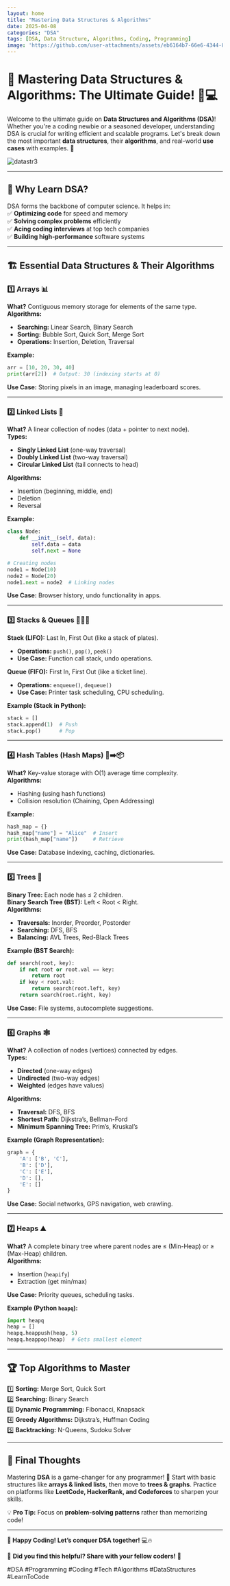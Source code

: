 ```yaml
---
layout: home
title: "Mastering Data Structures & Algorithms"
date: 2025-04-08
categories: "DSA"
tags: [DSA, Data Structure, Algorithms, Coding, Programming]
image: 'https://github.com/user-attachments/assets/eb6164b7-66e6-4344-896d-614222354029'
---
```


# 🚀 **Mastering Data Structures & Algorithms: The Ultimate Guide!** 🧠💻  

Welcome to the ultimate guide on **Data Structures and Algorithms (DSA)**! Whether you're a coding newbie or a seasoned developer, understanding DSA is crucial for writing efficient and scalable programs. Let's break down the most important **data structures**, their **algorithms**, and real-world **use cases** with examples. 🎯  

![datastr3](https://github.com/user-attachments/assets/eb6164b7-66e6-4344-896d-614222354029)

---

## 📌 **Why Learn DSA?**  
DSA forms the backbone of computer science. It helps in:  
✅ **Optimizing code** for speed and memory  
✅ **Solving complex problems** efficiently  
✅ **Acing coding interviews** at top tech companies  
✅ **Building high-performance** software systems  

---

## 🏗 **Essential Data Structures & Their Algorithms**  

### 1️⃣ **Arrays** 📊  
**What?** Contiguous memory storage for elements of the same type.  
**Algorithms:**  
- **Searching:** Linear Search, Binary Search  
- **Sorting:** Bubble Sort, Quick Sort, Merge Sort  
- **Operations:** Insertion, Deletion, Traversal  

**Example:**  
```python
arr = [10, 20, 30, 40]
print(arr[2])  # Output: 30 (indexing starts at 0)
```

**Use Case:** Storing pixels in an image, managing leaderboard scores.  

---

### 2️⃣ **Linked Lists** 🔗  
**What?** A linear collection of nodes (data + pointer to next node).  
**Types:**  
- **Singly Linked List** (one-way traversal)  
- **Doubly Linked List** (two-way traversal)  
- **Circular Linked List** (tail connects to head)  

**Algorithms:**  
- Insertion (beginning, middle, end)  
- Deletion  
- Reversal  

**Example:**  
```python
class Node:
    def __init__(self, data):
        self.data = data
        self.next = None

# Creating nodes
node1 = Node(10)
node2 = Node(20)
node1.next = node2  # Linking nodes
```

**Use Case:** Browser history, undo functionality in apps.  

---

### 3️⃣ **Stacks & Queues** 🥞🚶‍♂️  
**Stack (LIFO):** Last In, First Out (like a stack of plates).  
- **Operations:** `push()`, `pop()`, `peek()`  
- **Use Case:** Function call stack, undo operations.  

**Queue (FIFO):** First In, First Out (like a ticket line).  
- **Operations:** `enqueue()`, `dequeue()`  
- **Use Case:** Printer task scheduling, CPU scheduling.  

**Example (Stack in Python):**  
```python
stack = []
stack.append(1)  # Push
stack.pop()      # Pop
```

---

### 4️⃣ **Hash Tables (Hash Maps)** 🔑➡️📦  
**What?** Key-value storage with O(1) average time complexity.  
**Algorithms:**  
- Hashing (using hash functions)  
- Collision resolution (Chaining, Open Addressing)  

**Example:**  
```python
hash_map = {}
hash_map["name"] = "Alice"  # Insert
print(hash_map["name"])     # Retrieve
```

**Use Case:** Database indexing, caching, dictionaries.  

---

### 5️⃣ **Trees** 🌳  
**Binary Tree:** Each node has ≤ 2 children.  
**Binary Search Tree (BST):** Left < Root < Right.  
**Algorithms:**  
- **Traversals:** Inorder, Preorder, Postorder  
- **Searching:** DFS, BFS  
- **Balancing:** AVL Trees, Red-Black Trees  

**Example (BST Search):**  
```python
def search(root, key):
    if not root or root.val == key:
        return root
    if key < root.val:
        return search(root.left, key)
    return search(root.right, key)
```

**Use Case:** File systems, autocomplete suggestions.  

---

### 6️⃣ **Graphs** 🕸️  
**What?** A collection of nodes (vertices) connected by edges.  
**Types:**  
- **Directed** (one-way edges)  
- **Undirected** (two-way edges)  
- **Weighted** (edges have values)  

**Algorithms:**  
- **Traversal:** DFS, BFS  
- **Shortest Path:** Dijkstra’s, Bellman-Ford  
- **Minimum Spanning Tree:** Prim’s, Kruskal’s  

**Example (Graph Representation):**  
```python
graph = {
    'A': ['B', 'C'],
    'B': ['D'],
    'C': ['E'],
    'D': [],
    'E': []
}
```

**Use Case:** Social networks, GPS navigation, web crawling.  

---

### 7️⃣ **Heaps** ⛰️  
**What?** A complete binary tree where parent nodes are ≤ (Min-Heap) or ≥ (Max-Heap) children.  
**Algorithms:**  
- Insertion (`heapify`)  
- Extraction (get min/max)  

**Use Case:** Priority queues, scheduling tasks.  

**Example (Python `heapq`):**  
```python
import heapq
heap = []
heapq.heappush(heap, 5)
heapq.heappop(heap)  # Gets smallest element
```

---

## 🏆 **Top Algorithms to Master**  
1️⃣ **Sorting:** Merge Sort, Quick Sort  
2️⃣ **Searching:** Binary Search  
3️⃣ **Dynamic Programming:** Fibonacci, Knapsack  
4️⃣ **Greedy Algorithms:** Dijkstra’s, Huffman Coding  
5️⃣ **Backtracking:** N-Queens, Sudoku Solver  

---

## 🎯 **Final Thoughts**  
Mastering **DSA** is a game-changer for any programmer! 🚀 Start with basic structures like **arrays & linked lists**, then move to **trees & graphs**. Practice on platforms like **LeetCode, HackerRank, and Codeforces** to sharpen your skills.  

💡 **Pro Tip:** Focus on **problem-solving patterns** rather than memorizing code!  

---

**🔗 Happy Coding! Let’s conquer DSA together!** 💻🔥  

📢 **Did you find this helpful? Share with your fellow coders!** 🚀  

#DSA #Programming #Coding #Tech #Algorithms #DataStructures #LearnToCode

